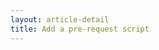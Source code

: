 ```yaml
---
layout: article-detail
title: Add a pre-request script
---
```


<!-- for rework: needs to include info about pre-request scripts for **documents**, what they do, why you'd use them. Should also include a short, easy tutorial where users can try out their first pre-request script, for example, see https://learning.postman.com/docs/tests-and-scripts/write-scripts/pre-request-scripts/#scripting-before-your-request-runs   (it should be a simple example, we can explain more examples and use cases and features in a different topic)-->

<!-- TODO-filipe -->